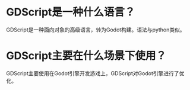 # GDScript是一种什么语言？
GDScript是一种面向对象的高级语言，转为Godot构建。语法与python类似。

# GDScript主要在什么场景下使用？
GDScript主要使用在Godot引擎开发游戏上，GDScript对Godot引擎进行了优化。
